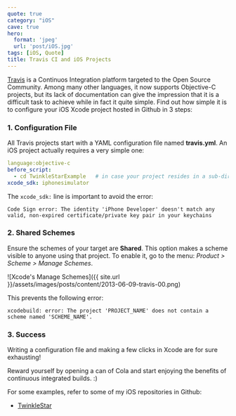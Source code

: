 ```yaml
---
quote: true
category: "iOS"
cave: true
hero:
  format: 'jpeg'
  url: 'post/iOS.jpg'
tags: [iOS, Quote]
title: Travis CI and iOS Projects
---
```


[Travis](https://travis-ci.org) is a Continuos Integration platform targeted to the Open Source Community. Among many other languages, it now supports Objective-C projects, but its lack of documentation can give the impression that it is a difficult task to achieve while in fact it quite simple. Find out how simple it is to configure your iOS Xcode project hosted in Github in 3 steps:

### 1. Configuration File

All Travis projects start with a YAML configuration file named **travis.yml**. An iOS project actually requires a very simple one:

```yaml
language:objective-c
before_script:
  - cd TwinkleStarExample   # in case your project resides in a sub-directory
xcode_sdk: iphonesimulator
```

The ```xcode_sdk:``` line is important to avoid the error:

```console
Code Sign error: The identity 'iPhone Developer' doesn't match any valid, non-expired certificate/private key pair in your keychains
```

### 2. Shared Schemes

Ensure the schemes of your target are **Shared**. This option makes a scheme visible to anyone using that project.
To enable it, go to the menu: *Product > Scheme > Manage Schemes*.

![Xcode's Manage Schemes]({{ site.url }}/assets/images/posts/content/2013-06-09-travis-00.png)

This prevents the following error:

```console
xcodebuild: error: The project 'PROJECT_NAME' does not contain a scheme named 'SCHEME_NAME'.
```

### 3. Success

Writing a configuration file and making a few clicks in Xcode are for sure exhausting!

Reward yourself by opening a can of Cola and start enjoying the benefits of continuous integrated builds. :)

For some examples, refer to some of my iOS repositories in Github:

* [TwinkleStar](https://github.com/Hecktorzr/TwinkleStar)
